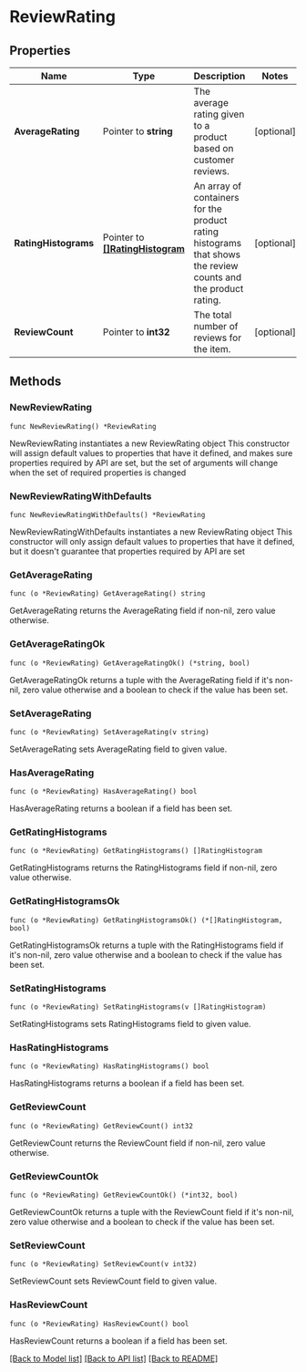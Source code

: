 # ReviewRating

## Properties

Name | Type | Description | Notes
------------ | ------------- | ------------- | -------------
**AverageRating** | Pointer to **string** | The average rating given to a product based on customer reviews. | [optional] 
**RatingHistograms** | Pointer to [**[]RatingHistogram**](RatingHistogram.md) | An array of containers for the product rating histograms that shows the review counts and the product rating. | [optional] 
**ReviewCount** | Pointer to **int32** | The total number of reviews for the item. | [optional] 

## Methods

### NewReviewRating

`func NewReviewRating() *ReviewRating`

NewReviewRating instantiates a new ReviewRating object
This constructor will assign default values to properties that have it defined,
and makes sure properties required by API are set, but the set of arguments
will change when the set of required properties is changed

### NewReviewRatingWithDefaults

`func NewReviewRatingWithDefaults() *ReviewRating`

NewReviewRatingWithDefaults instantiates a new ReviewRating object
This constructor will only assign default values to properties that have it defined,
but it doesn't guarantee that properties required by API are set

### GetAverageRating

`func (o *ReviewRating) GetAverageRating() string`

GetAverageRating returns the AverageRating field if non-nil, zero value otherwise.

### GetAverageRatingOk

`func (o *ReviewRating) GetAverageRatingOk() (*string, bool)`

GetAverageRatingOk returns a tuple with the AverageRating field if it's non-nil, zero value otherwise
and a boolean to check if the value has been set.

### SetAverageRating

`func (o *ReviewRating) SetAverageRating(v string)`

SetAverageRating sets AverageRating field to given value.

### HasAverageRating

`func (o *ReviewRating) HasAverageRating() bool`

HasAverageRating returns a boolean if a field has been set.

### GetRatingHistograms

`func (o *ReviewRating) GetRatingHistograms() []RatingHistogram`

GetRatingHistograms returns the RatingHistograms field if non-nil, zero value otherwise.

### GetRatingHistogramsOk

`func (o *ReviewRating) GetRatingHistogramsOk() (*[]RatingHistogram, bool)`

GetRatingHistogramsOk returns a tuple with the RatingHistograms field if it's non-nil, zero value otherwise
and a boolean to check if the value has been set.

### SetRatingHistograms

`func (o *ReviewRating) SetRatingHistograms(v []RatingHistogram)`

SetRatingHistograms sets RatingHistograms field to given value.

### HasRatingHistograms

`func (o *ReviewRating) HasRatingHistograms() bool`

HasRatingHistograms returns a boolean if a field has been set.

### GetReviewCount

`func (o *ReviewRating) GetReviewCount() int32`

GetReviewCount returns the ReviewCount field if non-nil, zero value otherwise.

### GetReviewCountOk

`func (o *ReviewRating) GetReviewCountOk() (*int32, bool)`

GetReviewCountOk returns a tuple with the ReviewCount field if it's non-nil, zero value otherwise
and a boolean to check if the value has been set.

### SetReviewCount

`func (o *ReviewRating) SetReviewCount(v int32)`

SetReviewCount sets ReviewCount field to given value.

### HasReviewCount

`func (o *ReviewRating) HasReviewCount() bool`

HasReviewCount returns a boolean if a field has been set.


[[Back to Model list]](../README.md#documentation-for-models) [[Back to API list]](../README.md#documentation-for-api-endpoints) [[Back to README]](../README.md)


